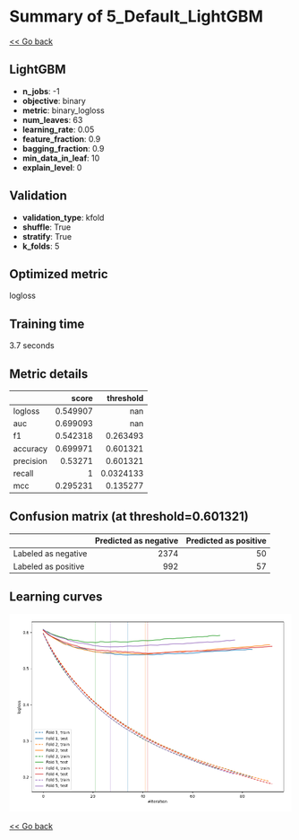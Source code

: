 # Summary of 5_Default_LightGBM

[<< Go back](../README.md)


## LightGBM
- **n_jobs**: -1
- **objective**: binary
- **metric**: binary_logloss
- **num_leaves**: 63
- **learning_rate**: 0.05
- **feature_fraction**: 0.9
- **bagging_fraction**: 0.9
- **min_data_in_leaf**: 10
- **explain_level**: 0

## Validation
 - **validation_type**: kfold
 - **shuffle**: True
 - **stratify**: True
 - **k_folds**: 5

## Optimized metric
logloss

## Training time

3.7 seconds

## Metric details
|           |    score |   threshold |
|:----------|---------:|------------:|
| logloss   | 0.549907 | nan         |
| auc       | 0.699093 | nan         |
| f1        | 0.542318 |   0.263493  |
| accuracy  | 0.699971 |   0.601321  |
| precision | 0.53271  |   0.601321  |
| recall    | 1        |   0.0324133 |
| mcc       | 0.295231 |   0.135277  |


## Confusion matrix (at threshold=0.601321)
|                     |   Predicted as negative |   Predicted as positive |
|:--------------------|------------------------:|------------------------:|
| Labeled as negative |                    2374 |                      50 |
| Labeled as positive |                     992 |                      57 |

## Learning curves
![Learning curves](learning_curves.png)

[<< Go back](../README.md)

